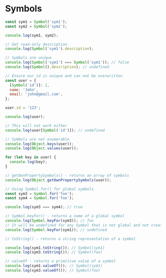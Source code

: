 <!DOCTYPE html>
<html lang="en">
  <head>
    <meta charset="UTF-8" />
    <meta http-equiv="X-UA-Compatible" content="IE=edge" />
    <meta name="viewport" content="width=device-width, initial-scale=1.0" />
    <script src="script.js" defer></script>
    <title>Symbols</title>
  </head>
  <body>
    <h1>Symbols</h1>
  </body>
</html>

```js
const sym1 = Symbol('sym1');
const sym2 = Symbol('sym2');

console.log(sym1, sym2);

// Get read-only description
console.log(Symbol('sym1').description);

// Symbols are unique
console.log(Symbol('sym1') === Symbol('sym1')); // false
console.log(Symbol().description); // undefined

// Ensure our id is unique and can not be overwritten
const user = {
  [Symbol('id')]: 1,
  name: 'John',
  email: 'john@gmail.com',
};

user.id = '123';

console.log(user);

// This will not work either
console.log(user[Symbol('id')]); // undefined

// Symbols are not enumerable
console.log(Object.keys(user));
console.log(Object.values(user));

for (let key in user) {
  console.log(key);
}

// getOwnPropertySymbols() - returns an array of symbols
console.log(Object.getOwnPropertySymbols(user));

// Using Symbol.for() for global symbols
const sym3 = Symbol.for('foo');
const sym4 = Symbol.for('foo');

console.log(sym3 === sym4); // true

// Symbol.keyFor() - returns a name of a global symbol
console.log(Symbol.keyFor(sym3)); // foo
// It will be undefined for any Symbol that is not global and not created with Symbol.for()
console.log(Symbol.keyFor(sym1)); // undefined

// toString() - returns a string representation of a symbol

console.log(sym1.toString()); // Symbol(sym1)
console.log(sym3.toString()); // Symbol(foo)

// valueOf - returns a primitive value of a symbol
console.log(sym1.valueOf()); // Symbol(sym1)
console.log(sym3.valueOf()); // Symbol(foo)

